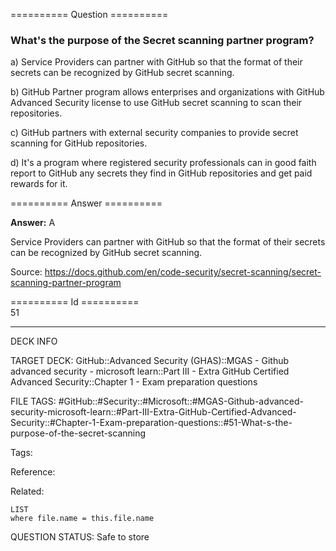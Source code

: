 ========== Question ==========  

### What's the purpose of the Secret scanning partner program?

a) Service Providers can partner with GitHub so that the format of their secrets can be recognized by GitHub secret scanning.

b) GitHub Partner program allows enterprises and organizations with GitHub Advanced Security license to use GitHub secret scanning to scan their repositories.

c) GitHub partners with external security companies to provide secret scanning for GitHub repositories.

d) It's a program where registered security professionals can in good faith report to GitHub any secrets they find in GitHub repositories and get paid rewards for it.  

========== Answer ==========  

**Answer:** A

Service Providers can partner with GitHub so that the format of their secrets can be recognized by GitHub secret scanning.

Source: https://docs.github.com/en/code-security/secret-scanning/secret-scanning-partner-program

========== Id ==========  
51

---

DECK INFO

TARGET DECK: GitHub::Advanced Security (GHAS)::MGAS - Github advanced security - microsoft learn::Part III - Extra GitHub Certified Advanced Security::Chapter 1 - Exam preparation questions

FILE TAGS: #GitHub::#Security::#Microsoft::#MGAS-Github-advanced-security-microsoft-learn::#Part-III-Extra-GitHub-Certified-Advanced-Security::#Chapter-1-Exam-preparation-questions::#51-What-s-the-purpose-of-the-secret-scanning

Tags:

Reference:

Related:

```dataview
LIST
where file.name = this.file.name
```

QUESTION STATUS: Safe to store
